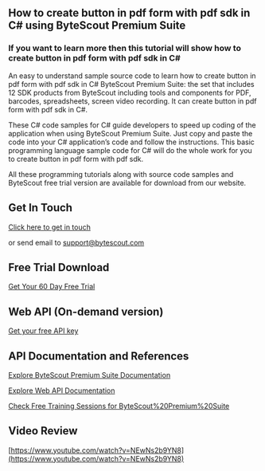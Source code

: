 ## How to create button in pdf form with pdf sdk in C# using ByteScout Premium Suite

### If you want to learn more then this tutorial will show how to create button in pdf form with pdf sdk in C#

An easy to understand sample source code to learn how to create button in pdf form with pdf sdk in C# ByteScout Premium Suite: the set that includes 12 SDK products from ByteScout including tools and components for PDF, barcodes, spreadsheets, screen video recording. It can create button in pdf form with pdf sdk in C#.

 These C# code samples for C# guide developers to speed up coding of the application when using ByteScout Premium Suite. Just copy and paste the code into your C# application’s code and follow the instructions. This basic programming language sample code for C# will do the whole work for you to create button in pdf form with pdf sdk.

All these programming tutorials along with source code samples and ByteScout free trial version are available for download from our website.

## Get In Touch

[Click here to get in touch](https://bytescout.zendesk.com/hc/en-us/requests/new?subject=ByteScout%20Premium%20Suite%20Question)

or send email to [support@bytescout.com](mailto:support@bytescout.com?subject=ByteScout%20Premium%20Suite%20Question) 

## Free Trial Download

[Get Your 60 Day Free Trial](https://bytescout.com/download/web-installer?utm_source=github-readme)

## Web API (On-demand version)

[Get your free API key](https://pdf.co/documentation/api?utm_source=github-readme)

## API Documentation and References

[Explore ByteScout Premium Suite Documentation](https://bytescout.com/documentation/index.html?utm_source=github-readme)

[Explore Web API Documentation](https://pdf.co/documentation/api?utm_source=github-readme)

[Check Free Training Sessions for ByteScout%20Premium%20Suite](https://academy.bytescout.com/)

## Video Review

[https://www.youtube.com/watch?v=NEwNs2b9YN8](https://www.youtube.com/watch?v=NEwNs2b9YN8)